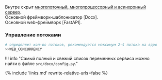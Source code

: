 Внутре скрыт [многопоточный, многопроцессорный и асинхронный сервер](https://fastapi.tiangolo.com/).  
Основной фреймворк-шаблонизатор [Docx].  
Основной web-фреймворк [FastAPI].

### Управление потоками
```sh
# определяет кол-во потоков, рекомендуется максимум 2-4 потока на ядро 
>>WEB_CONCURRENCY
```
!!! info "Самый полный и свежий список переменных сервиса можно найти в файле `src/docx/config.py`."

{% 
include 'links.md'
rewrite-relative-urls=false
%}
